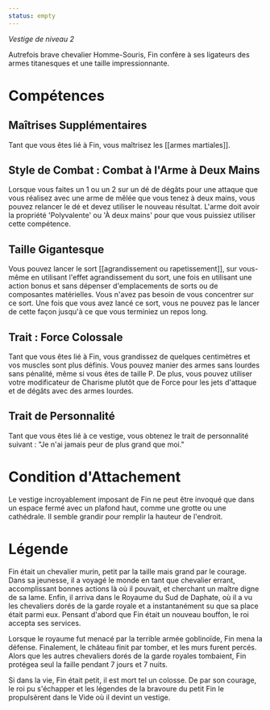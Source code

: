 ```yaml
---
status: empty
---
```

*Vestige de niveau 2*

Autrefois brave chevalier Homme-Souris, Fin confère à ses ligateurs des armes titanesques et une taille impressionnante.

# Compétences

## Maîtrises Supplémentaires
Tant que vous êtes lié à Fin, vous maîtrisez les [[armes martiales]].

## Style de Combat : Combat à l'Arme à Deux Mains
Lorsque vous faites un 1 ou un 2 sur un dé de dégâts pour une attaque que vous réalisez avec une arme de mêlée que vous tenez à deux mains, vous pouvez relancer le dé et devez utiliser le nouveau résultat. L'arme doit avoir la propriété 'Polyvalente' ou 'À deux mains' pour que vous puissiez utiliser cette compétence.

## Taille Gigantesque
Vous pouvez lancer le sort [[agrandissement ou rapetissement]], sur vous-même en utilisant l'effet agrandissement du sort, une fois en utilisant une action bonus et sans dépenser d'emplacements de sorts ou de composantes matérielles. Vous n'avez pas besoin de vous concentrer sur ce sort. Une fois que vous avez lancé ce sort, vous ne pouvez pas le lancer de cette façon jusqu'à ce que vous terminiez un repos long.

## Trait : Force Colossale
Tant que vous êtes lié à Fin, vous grandissez de quelques centimètres et vos muscles sont plus définis. Vous pouvez manier des armes sans lourdes sans pénalité, même si vous êtes de taille P. De plus, vous pouvez utiliser votre modificateur de Charisme plutôt que de Force pour les jets d'attaque et de dégâts avec des armes lourdes.

## Trait de Personnalité
Tant que vous êtes lié à ce vestige, vous obtenez le trait de personnalité suivant : "Je n'ai jamais peur de plus grand que moi."

# Condition d'Attachement
Le vestige incroyablement imposant de Fin ne peut être invoqué que dans un espace fermé avec un plafond haut, comme une grotte ou une cathédrale. Il semble grandir pour remplir la hauteur de l'endroit.

# Légende
Fin était un chevalier murin, petit par la taille mais grand par le courage. Dans sa jeunesse, il a voyagé le monde en tant que chevalier errant, accomplissant bonnes actions là où il pouvait, et cherchant un maître digne de sa lame. Enfin, il arriva dans le Royaume du Sud de Daphate, où il a vu les chevaliers dorés de la garde royale et a instantanément su que sa place était parmi eux. Pensant d'abord que Fin était un nouveau bouffon, le roi accepta ses services.

Lorsque le royaume fut menacé par la terrible armée goblinoïde, Fin mena la défense. Finalement, le château finit par tomber, et les murs furent percés. Alors que les autres chevaliers dorés de la garde royales tombaient, Fin protégea seul la faille pendant 7 jours et 7 nuits.

Si dans la vie, Fin était petit, il est mort tel un colosse. De par son courage, le roi pu s'échapper et les légendes de la bravoure du petit Fin le propulsèrent dans le Vide où il devint un vestige.
